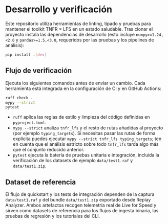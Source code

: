 # Desarrollo y verificación

Este repositorio utiliza herramientas de linting, tipado y pruebas para mantener
el toolkit TNFR × LFS en un estado saludable. Tras clonar el proyecto instala
las dependencias de desarrollo (esto incluye `numpy>=1.24,<2.0` y
`pandas>=1.5,<3.0`, requeridos por las pruebas y los pipelines de análisis):

```bash
pip install .[dev]
```

## Flujo de verificación

Ejecuta los siguientes comandos antes de enviar un cambio. Cada herramienta está
integrada en la configuración de CI y en GitHub Actions:

```bash
ruff check .
mypy --strict
pytest
```

- ``ruff`` aplica las reglas de estilo y limpieza del código definidas en
  ``pyproject.toml``.
- ``mypy --strict`` analiza ``tnfr_lfs`` y el resto de rutas añadidas al
  proyecto (por ejemplo ``typing_targets``). Si necesitas pasar las rutas de
  forma explícita puedes ejecutar ``mypy --strict tnfr_lfs typing_targets``;
  ten en cuenta que el análisis estricto sobre todo ``tnfr_lfs`` tarda algo más
  que el conjunto reducido anterior.
- ``pytest`` ejecuta la batería de pruebas unitaria e integración, incluida la
  verificación de los datasets de ejemplo ``data/test1.raf`` y ``data/test1.zip``.

## Dataset de referencia

El flujo de quickstart y los tests de integración dependen de la captura
``data/test1.raf`` y del bundle ``data/test1.zip`` exportado desde Replay
Analyzer. Ambos artefactos recogen telemetría real de Live for Speed y sirven
como datasets de referencia para los flujos de ingesta binaria, las pruebas de
regresión y los tutoriales del CLI.
